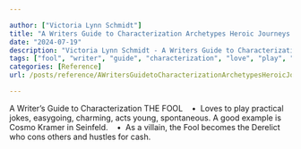 ```yaml
---

author: ["Victoria Lynn Schmidt"]
title: "A Writers Guide to Characterization Archetypes Heroic Journeys and Other Elements of Dynamic Character Development - part0008_split_006.html"
date: "2024-07-19"
description: "Victoria Lynn Schmidt - A Writers Guide to Characterization Archetypes Heroic Journeys and Other Elements of Dynamic Character Development"
tags: ["fool", "writer", "guide", "characterization", "love", "play", "practical", "joke", "easygoing", "charming", "act", "young", "spontaneous", "good", "example", "cosmo", "kramer", "seinfeld", "villain", "becomes", "derelict", "con", "others", "hustle", "cash"]
categories: [Reference]
url: /posts/reference/AWritersGuidetoCharacterizationArchetypesHeroicJourneysandOtherElementsofDynamicCharacterDevelopment-part0008split006html

---
```



A Writer’s Guide to Characterization
THE FOOL
   •  Loves to play practical jokes, easygoing, charming, acts young, spontaneous. A good example is Cosmo Kramer in Seinfeld.
   •  As a villain, the Fool becomes the Derelict who cons others and hustles for cash.
